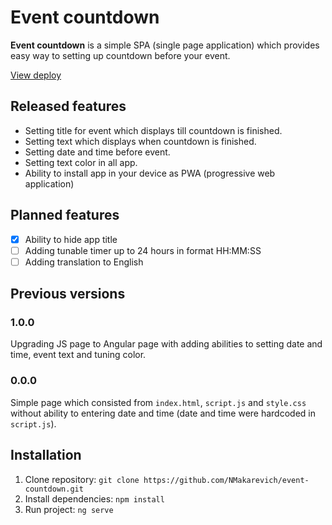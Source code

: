# Event countdown
**Event countdown** is a simple SPA (single page application) which provides easy way to setting up countdown before your event.

[View deploy](https://nmakarevich.github.io/event-countdown/)

## Released features

- Setting title for event which displays till countdown is finished.
- Setting text which displays when countdown is finished.
- Setting date and time before event.
- Setting text color in all app.
- Ability to install app in your device as PWA (progressive web application)

## Planned features
- [x] Ability to hide app title
- [ ] Adding tunable timer up to 24 hours in format HH:MM:SS
- [ ] Adding translation to English

## Previous versions

### 1.0.0
Upgrading JS page to Angular page with adding abilities to setting date and time, event text and tuning color.

### 0.0.0
Simple page which consisted from ``index.html``, ``script.js`` and  ``style.css`` without ability to entering date and time (date and time were hardcoded in ``script.js``).

## Installation
1. Clone repository: ```git clone https://github.com/NMakarevich/event-countdown.git```
2. Install dependencies: ``npm install``
3. Run project: ``ng serve``
